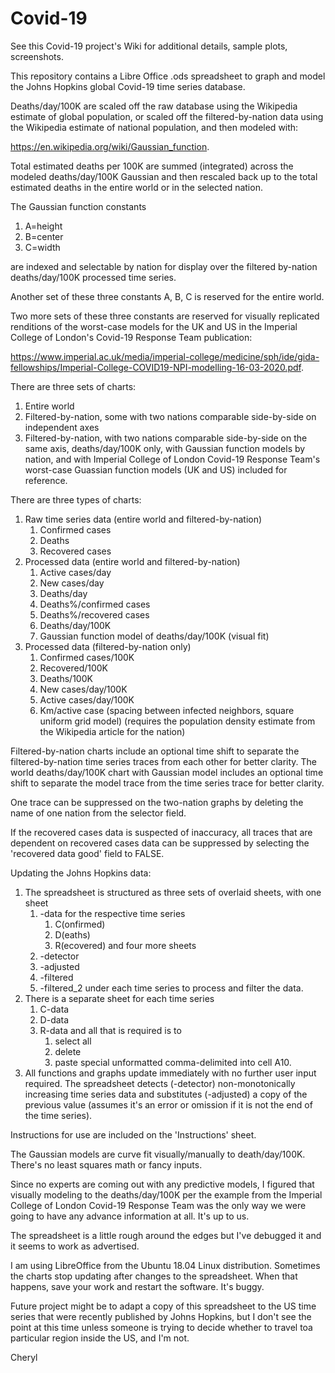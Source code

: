 # Covid-19

See this Covid-19 project's Wiki for additional details, sample plots, screenshots.

This repository contains a Libre Office .ods spreadsheet to graph and model the Johns Hopkins global Covid-19 time series database.

Deaths/day/100K are scaled off the raw database using the Wikipedia estimate of global population, or scaled off the filtered-by-nation data using the Wikipedia estimate of national population, and then modeled with:

https://en.wikipedia.org/wiki/Gaussian_function.

Total estimated deaths per 100K are summed (integrated) across the modeled deaths/day/100K Gaussian and then rescaled back up to the total estimated deaths in the entire world or in the selected nation.

The Gaussian function constants
1) A=height
2) B=center
3) C=width

are indexed and selectable by nation for display over the filtered by-nation deaths/day/100K processed time series.

Another set of these three constants A, B, C is reserved for the entire world.

Two more sets of these three constants are reserved for visually replicated renditions of the worst-case models for the UK and US in the Imperial College of London's Covid-19 Response Team publication:

https://www.imperial.ac.uk/media/imperial-college/medicine/sph/ide/gida-fellowships/Imperial-College-COVID19-NPI-modelling-16-03-2020.pdf.

There are three sets of charts:
1)  Entire world
2)  Filtered-by-nation, some with two nations comparable side-by-side on independent axes
3)  Filtered-by-nation, with two nations comparable side-by-side on the same axis, deaths/day/100K only, with Gaussian function models by nation, and with Imperial College of London Covid-19 Response Team's worst-case Guassian function models (UK and US) included for reference.

There are three types of charts:
1)  Raw time series data (entire world and filtered-by-nation)
    1)  Confirmed cases
    2)  Deaths
    3)  Recovered cases
2)  Processed data (entire world and filtered-by-nation)
    1)  Active cases/day
    2)  New cases/day
    3)  Deaths/day
    4)  Deaths%/confirmed cases
    5)  Deaths%/recovered cases
    6)  Deaths/day/100K
    7)  Gaussian function model of deaths/day/100K (visual fit)
3)  Processed data (filtered-by-nation only)
    1)  Confirmed cases/100K
    2)  Recovered/100K
    3)  Deaths/100K
    4)  New cases/day/100K
    5)  Active cases/day/100K
    6)  Km/active case
        (spacing between infected neighbors, square uniform grid model)
        (requires the population density estimate from the Wikipedia article for the nation)
  
Filtered-by-nation charts include an optional time shift to separate the filtered-by-nation time series traces from each other for better clarity. The world deaths/day/100K chart with Gaussian model includes an optional time shift to separate the model trace from the time series trace for better clarity.

One trace can be suppressed on the two-nation graphs by deleting the name of one nation from the selector field.

If the recovered cases data is suspected of inaccuracy, all traces that are dependent on recovered cases data can be suppressed by selecting the 'recovered data good' field to FALSE.

Updating the Johns Hopkins data:
1)  The spreadsheet is structured as three sets of overlaid sheets, with one sheet
    1)  -data for the respective time series
        1)  C(onfirmed)
        2)  D(eaths)
        3)  R(ecovered)
    and four more sheets
    2)  -detector
    3)  -adjusted
    4)  -filtered
    5)  -filtered_2
under each time series to process and filter the data.
2)  There is a separate sheet for each time series
    1)  C-data
    2)  D-data
    3)  R-data
and all that is required is to
        1)  select all
        2)  delete
        3)  paste special unformatted comma-delimited into cell A10.
3)  All functions and graphs update immediately with no further user input required. The spreadsheet detects (-detector) non-monotonically increasing time series data and substitutes (-adjusted) a copy of the previous value (assumes it's an error or omission if it is not the end of the time series).

Instructions for use are included on the 'Instructions' sheet.

The Gaussian models are curve fit visually/manually to death/day/100K. There's no least squares math or fancy inputs.
  
Since no experts are coming out with any predictive models, I figured that visually modeling to the deaths/day/100K per the example from the Imperial College of London Covid-19 Response Team was the only way we were going to have any advance information at all. It's up to us.

The spreadsheet is a little rough around the edges but I've debugged it and it seems to work as advertised.

I am using LibreOffice from the Ubuntu 18.04 Linux distribution. Sometimes the charts stop updating after changes to the spreadsheet. When that happens, save your work and restart the software. It's buggy.

Future project might be to adapt a copy of this spreadsheet to the US time series that were recently published by Johns Hopkins, but I don't see the point at this time unless someone is trying to decide whether to travel toa particular region inside the US, and I'm not.

Cheryl
